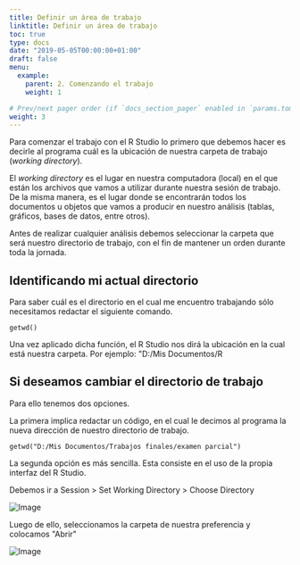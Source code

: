 ```yaml
---
title: Definir un área de trabajo
linktitle: Definir un área de trabajo
toc: true
type: docs
date: "2019-05-05T00:00:00+01:00"
draft: false
menu:
  example:
    parent: 2. Comenzando el trabajo
    weight: 1

# Prev/next pager order (if `docs_section_pager` enabled in `params.toml`)
weight: 3
---
```


Para comenzar el trabajo con el R Studio lo primero que debemos hacer es decirle al programa cuál es la ubicación de nuestra carpeta de trabajo (*working directory*). 

El *working directory* es el lugar en nuestra computadora (local) en el que están los archivos que vamos a utilizar durante nuestra sesión de trabajo. De la misma manera, es el lugar donde se encontrarán todos los documentos u objetos que vamos a producir en nuestro análisis (tablas, gráficos, bases de datos, entre otros). 

Antes de realizar cualquier análisis debemos seleccionar la carpeta que será nuestro directorio de trabajo, con el fin de mantener un orden durante toda la jornada. 

## Identificando mi actual directorio

Para saber cuál es el directorio en el cual me encuentro trabajando sólo necesitamos redactar el siguiente comando.

    getwd()

Una vez aplicado dicha función, el R Studio nos dirá la ubicación en la cual está nuestra carpeta. Por ejemplo: "D:/Mis Documentos/R 

## Si deseamos cambiar el directorio de trabajo

Para ello tenemos dos opciones. 

La primera implica redactar un código, en el cual le decimos al programa la nueva dirección de nuestro directorio de trabajo. 

    getwd("D:/Mis Documentos/Trabajos finales/examen parcial")

La segunda opción es más sencilla. Esta consiste en el uso de la propia interfaz del R Studio. 

Debemos ir a Session > Set Working Directory > Choose Directory

![Image](/cursos/2-1-1.jpg)

Luego de ello, seleccionamos la carpeta de nuestra preferencia y colocamos "Abrir"

![Image](/cursos/2-1-2.jpg)